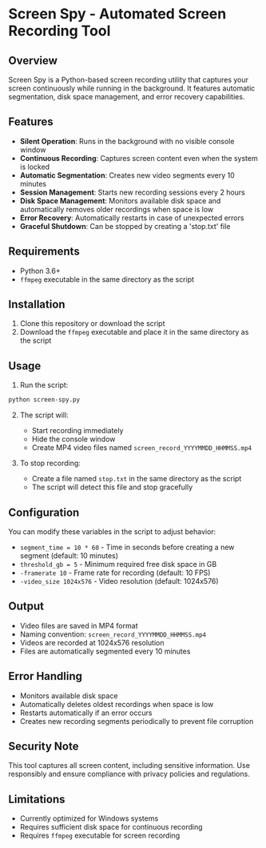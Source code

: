 # Screen Spy - Automated Screen Recording Tool

## Overview
Screen Spy is a Python-based screen recording utility that captures your screen continuously while running in the background. It features automatic segmentation, disk space management, and error recovery capabilities.

## Features
- **Silent Operation**: Runs in the background with no visible console window
- **Continuous Recording**: Captures screen content even when the system is locked
- **Automatic Segmentation**: Creates new video segments every 10 minutes
- **Session Management**: Starts new recording sessions every 2 hours
- **Disk Space Management**: Monitors available disk space and automatically removes older recordings when space is low
- **Error Recovery**: Automatically restarts in case of unexpected errors
- **Graceful Shutdown**: Can be stopped by creating a 'stop.txt' file

## Requirements
- Python 3.6+
- `ffmpeg` executable in the same directory as the script

## Installation
1. Clone this repository or download the script
2. Download the `ffmpeg` executable and place it in the same directory as the script

## Usage
1. Run the script:
```bash
python screen-spy.py
```

2. The script will:
   - Start recording immediately
   - Hide the console window
   - Create MP4 video files named `screen_record_YYYYMMDD_HHMMSS.mp4`

3. To stop recording:
   - Create a file named `stop.txt` in the same directory as the script
   - The script will detect this file and stop gracefully

## Configuration
You can modify these variables in the script to adjust behavior:
- `segment_time = 10 * 60` - Time in seconds before creating a new segment (default: 10 minutes)
- `threshold_gb = 5` - Minimum required free disk space in GB
- `-framerate 10` - Frame rate for recording (default: 10 FPS)
- `-video_size 1024x576` - Video resolution (default: 1024x576)

## Output
- Video files are saved in MP4 format
- Naming convention: `screen_record_YYYYMMDD_HHMMSS.mp4`
- Videos are recorded at 1024x576 resolution
- Files are automatically segmented every 10 minutes

## Error Handling
- Monitors available disk space
- Automatically deletes oldest recordings when space is low
- Restarts automatically if an error occurs
- Creates new recording segments periodically to prevent file corruption

## Security Note
This tool captures all screen content, including sensitive information. Use responsibly and ensure compliance with privacy policies and regulations.

## Limitations
- Currently optimized for Windows systems
- Requires sufficient disk space for continuous recording
- Requires `ffmpeg` executable for screen recording
